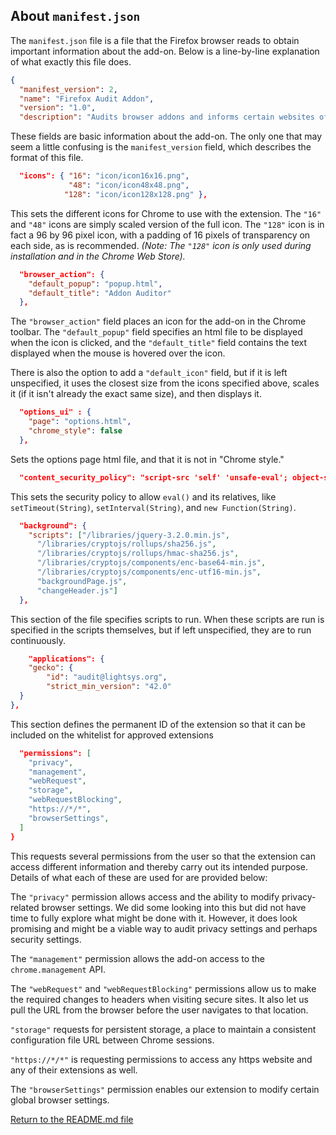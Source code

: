 ## About `manifest.json`

The `manifest.json` file is a file that the Firefox browser reads to obtain important information about the add-on. Below is a line-by-line explanation of what exactly this file does.

```json
{
  "manifest_version": 2,
  "name": "Firefox Audit Addon",
  "version": "1.0",
  "description": "Audits browser addons and informs certain websites of audit status",
```

These fields are basic information about the add-on. The only one that may seem a little confusing is the `manifest_version` field, which describes the format of this file.

```json
  "icons": { "16": "icon/icon16x16.png",
             "48": "icon/icon48x48.png",
            "128": "icon/icon128x128.png" }, 
```

This sets the different icons for Chrome to use with the extension. The `"16"` and `"48"` icons are simply scaled version of the full icon. The `"128"` icon is in fact a 96 by 96 pixel icon, with a padding of 16 pixels of transparency on each side, as is recommended. 
_(Note: The `"128"` icon is only used during installation and in the Chrome Web Store)._

```json
  "browser_action": {
    "default_popup": "popup.html",
    "default_title": "Addon Auditor"
  },
```

The `"browser_action"` field places an icon for the add-on in the Chrome toolbar. The `"default_popup"` field specifies an html file to be displayed when the icon is clicked, and the `"default_title"` field contains the text displayed when the mouse is hovered over the icon. 

There is also the option to add a `"default_icon"` field, but if it is left unspecified, it uses the closest size from the icons specified above, scales it (if it isn't already the exact same size), and then displays it. 

```json
  "options_ui" : {
    "page": "options.html",
    "chrome_style": false
  },
```

Sets the options page html file, and that it is not in "Chrome style." 

```json
  "content_security_policy": "script-src 'self' 'unsafe-eval'; object-src 'self'",
```

This sets the security policy to allow `eval()` and its relatives, like `setTimeout(String)`, `setInterval(String)`, and `new Function(String)`.

```json
  "background": {
    "scripts": ["/libraries/jquery-3.2.0.min.js",
      "/libraries/cryptojs/rollups/sha256.js",
	  "/libraries/cryptojs/rollups/hmac-sha256.js",
	  "/libraries/cryptojs/components/enc-base64-min.js",
	  "/libraries/cryptojs/components/enc-utf16-min.js",
      "backgroundPage.js",
      "changeHeader.js"]
  },
```

This section of the file specifies scripts to run. When these scripts are run is specified in the scripts themselves, but if left unspecified, they are to run continuously. 


```json
	"applications": {
	"gecko": {
		"id": "audit@lightsys.org",
		"strict_min_version": "42.0"
  }
},
```

This section defines the permanent ID of the extension so that it can be included on the whitelist for approved extensions

```json 
  "permissions": [
	"privacy",
    "management",
    "webRequest",
    "storage",
    "webRequestBlocking",
    "https://*/*",
	"browserSettings",
  ]
}
```

This requests several permissions from the user so that the extension can access different information and thereby carry out its intended purpose.
Details of what each of these are used for are provided below:

The `"privacy"` permission allows access and the ability to modify privacy-related browser settings.
We did some looking into this but did not have time to fully explore what might be done with it. However, it does look promising and might be a viable way
to audit privacy settings and perhaps security settings.

The `"management"` permission allows the add-on access to the `chrome.management` API.

The `"webRequest"` and `"webRequestBlocking"` permissions allow us to make the required changes to headers when visiting secure sites.
It also let us pull the URL from the browser before the user navigates to that location.

`"storage"` requests for persistent storage, a place to maintain a consistent configuration file URL between Chrome sessions. 

`"https://*/*"` is requesting permissions to access any https website and any of their extensions as well.

The `"browserSettings"` permission enables our extension to modify certain global browser settings.

[Return to the README.md file](../README.md)
